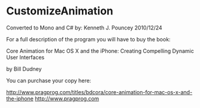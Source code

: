CustomizeAnimation
==================

Converted to Mono and C# by:  Kenneth J. Pouncey 2010/12/24

For a full description of the program you will have to buy the book:

Core Animation for Mac OS X and the iPhone: Creating Compelling Dynamic User Interfaces

by Bill Dudney

You can purchase your copy here:

http://www.pragprog.com/titles/bdcora/core-animation-for-mac-os-x-and-the-iphone
http://www.pragprog.com
